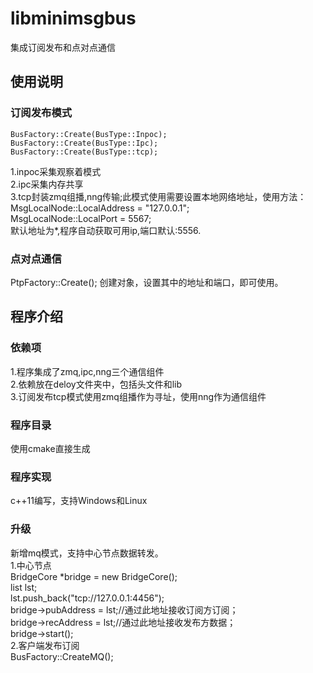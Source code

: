 # libminimsgbus
集成订阅发布和点对点通信
## 使用说明

### 订阅发布模式  
    BusFactory::Create(BusType::Inpoc);
    BusFactory::Create(BusType::Ipc);
    BusFactory::Create(BusType::tcp);
1.inpoc采集观察着模式  
2.ipc采集内存共享  
3.tcp封装zmq组播,nng传输;此模式使用需要设置本地网络地址，使用方法：   
    MsgLocalNode::LocalAddress = "127.0.0.1";  
    MsgLocalNode::LocalPort = 5567;  
	默认地址为*,程序自动获取可用ip,端口默认:5556.  
### 点对点通信 
 PtpFactory::Create();
 创建对象，设置其中的地址和端口，即可使用。

## 程序介绍
### 依赖项
1.程序集成了zmq,ipc,nng三个通信组件  
2.依赖放在deloy文件夹中，包括头文件和lib  
3.订阅发布tcp模式使用zmq组播作为寻址，使用nng作为通信组件

### 程序目录
使用cmake直接生成



### 程序实现

c++11编写，支持Windows和Linux

### 升级

新增mq模式，支持中心节点数据转发。  
1.中心节点  
    BridgeCore *bridge = new BridgeCore();  
    list<string> lst;  
    lst.push_back("tcp://127.0.0.1:4456");  
    bridge->pubAddress = lst;//通过此地址接收订阅方订阅；  
    bridge->recAddress = lst;//通过此地址接收发布方数据；  
    bridge->start();  
2.客户端发布订阅  
 BusFactory::CreateMQ();
	
	
